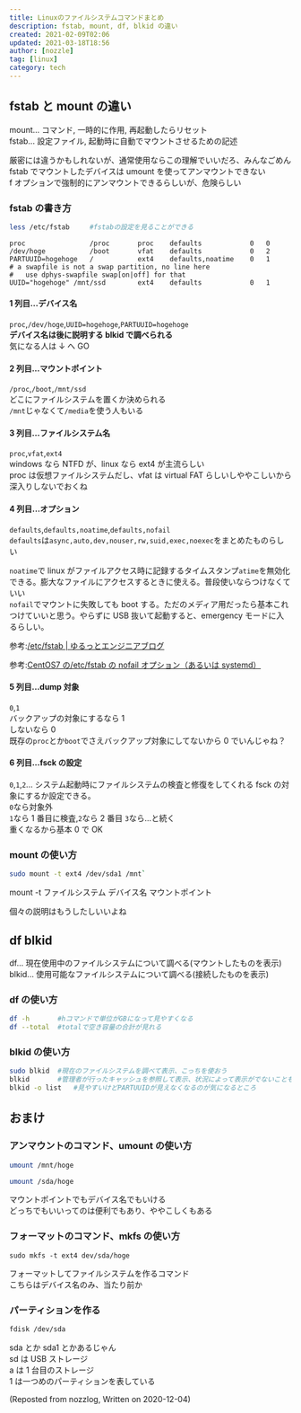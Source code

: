 ```yaml
---
title: Linuxのファイルシステムコマンドまとめ
description: fstab, mount, df, blkid の違い
created: 2021-02-09T02:06
updated: 2021-03-18T18:56
author: [nozzle]
tag: [linux]
category: tech
---
```


## fstab と mount の違い

mount... コマンド, 一時的に作用, 再起動したらリセット  
fstab... 設定ファイル, 起動時に自動でマウントさせるための記述

厳密には違うかもしれないが、通常使用ならこの理解でいいだろ、みんなごめん  
fstab でマウントしたデバイスは umount を使ってアンマウントできない  
f オプションで強制的にアンマウントできるらしいが、危険らしい

### fstab の書き方

```bash
less /etc/fstab		#fstabの設定を見ることができる
```

```
proc				/proc		proc	defaults			0	0
/dev/hoge			/boot		vfat	defaults			0	2
PARTUUID=hogehoge	/			ext4	defaults,noatime	0	1
# a swapfile is not a swap partition, no line here
#	use dphys-swapfile swap[on|off] for that
UUID="hogehoge"	/mnt/ssd		ext4	defaults			0	1
```

#### 1 列目...**デバイス名**

`proc`,`/dev/hoge`,`UUID=hogehoge`,`PARTUUID=hogehoge`  
**デバイス名は後に説明する blkid で調べられる**  
気になる人は ↓ へ GO

#### 2 列目...**マウントポイント**

`/proc`,`/boot`,`/mnt/ssd`  
どこにファイルシステムを置くか決められる  
`/mnt`じゃなくて`/media`を使う人もいる

#### 3 列目...**ファイルシステム名**

`proc`,`vfat`,`ext4`  
windows なら NTFD が、linux なら ext4 が主流らしい  
proc は仮想ファイルシステムだし、vfat は virtual FAT らしいしややこしいから深入りしないでおくね

#### 4 列目...**オプション**

`defaults`,`defaults,noatime`,`defaults,nofail`  
`defaults`は`async,auto,dev,nouser,rw,suid,exec,noexec`をまとめたものらしい

`noatime`で linux がファイルアクセス時に記録するタイムスタンプ`atime`を無効化できる。膨大なファイルにアクセスするときに使える。普段使いならつけなくていい  
`nofail`でマウントに失敗しても boot する。ただのメディア用だったら基本これつけていいと思う。やらずに USB 抜いて起動すると、emergency モードに入るらしい。

参考:[/etc/fstab | ゆるっとエンジニアブログ](http://g-network.boo.jp/wiki/2018/03/etcfstab/ "/etc/fstab | ゆるっとエンジニアブログ")

参考:[CentOS7 の/etc/fstab の nofail オプション（あるいは systemd）](https://qiita.com/nishemon/items/a967b950c4bbca08fd88 "CentOS7の/etc/fstabのnofailオプション（あるいはsystemd）")

#### 5 列目...dump 対象

`0`,`1`  
バックアップの対象にするなら 1  
しないなら 0  
既存の`proc`とか`boot`でさえバックアップ対象にしてないから 0 でいんじゃね？

#### 6 列目...fsck の設定

`0`,`1`,`2`...
システム起動時にファイルシステムの検査と修復をしてくれる fsck の対象にするか設定できる。  
`0`なら対象外  
`1`なら 1 番目に検査,`2`なら 2 番目 `3`なら...と続く  
重くなるから基本 0 で OK

### mount の使い方

```bash
sudo mount -t ext4 /dev/sda1 /mnt`
```

mount -t ファイルシステム デバイス名 マウントポイント

個々の説明はもうしたしいいよね

## df blkid

df... 現在使用中のファイルシステムについて調べる(マウントしたものを表示)  
blkid... 使用可能なファイルシステムについて調べる(接続したものを表示)

### df の使い方

```bash
df -h		#hコマンドで単位がGBになって見やすくなる
df --total	#totalで空き容量の合計が見れる
```

### blkid の使い方

```bash
sudo blkid	#現在のファイルシステムを調べて表示、こっちを使おう
blkid		#管理者が行ったキャッシュを参照して表示、状況によって表示がでないことも
blkid -o list	#見やすいけどPARTUUIDが見えなくなるのが気になるところ
```

## おまけ

### アンマウントのコマンド、umount の使い方

```bash
umount /mnt/hoge
```

```bash
umount /sda/hoge
```

マウントポイントでもデバイス名でもいける  
どっちでもいいってのは便利でもあり、ややこしくもある

### フォーマットのコマンド、mkfs の使い方

```
sudo mkfs -t ext4 dev/sda/hoge
```

フォーマットしてファイルシステムを作るコマンド  
こちらはデバイス名のみ、当たり前か

### パーティションを作る

```bash
fdisk /dev/sda
```

sda とか sda1 とかあるじゃん  
sd は USB ストレージ  
a は 1 台目のストレージ  
1 は一つめのパーティションを表している

(Reposted from nozzlog, Written on 2020-12-04)
